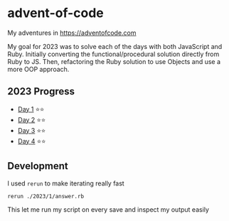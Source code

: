 # advent-of-code
My adventures in https://adventofcode.com

My goal for 2023 was to solve each of the days with both JavaScript and Ruby. Initially converting the functional/procedural solution directly from Ruby to JS. Then, refactoring the Ruby solution to use Objects and use a more OOP approach.

## 2023 Progress
- [Day 1](https://github.com/tannermares/advent-of-code/tree/main/2023/1) ⭐️⭐️
- [Day 2](https://github.com/tannermares/advent-of-code/tree/main/2023/2) ⭐️⭐️
- [Day 3](https://github.com/tannermares/advent-of-code/tree/main/2023/3) ⭐️⭐️
- [Day 4](https://github.com/tannermares/advent-of-code/tree/main/2023/4) ⭐️⭐️

## Development
I used `rerun` to make iterating really fast
```
rerun ./2023/1/answer.rb
```

This let me run my script on every save and inspect my output easily